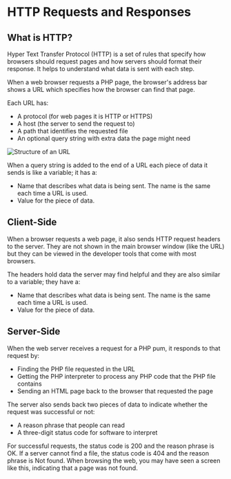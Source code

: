 # HTTP Requests and Responses
## What is HTTP?
Hyper Text Transfer Protocol (HTTP) is a set of rules that specify how browsers should request pages and how servers should format their response. It helps to understand what data is sent with each step.

When a web browser requests a PHP page, the browser's address bar shows a URL which specifies how the browser can find that page.

Each URL has:
- A protocol (for web pages it is HTTP or HTTPS)
- A host (the server to send the request to)
- A path that identifies the requested file
- An optional query string with extra data the page might need

![Structure of an URL](../img/http_requests/http_request.jpg "HTTP Request")

When a query string is added to the end of a URL each piece of data it sends is like a variable; it has a:

- Name that describes what data is being sent. The name is the same each time a URL is used.
- Value for the piece of data.

## Client-Side

When a browser requests a web page, it also sends HTTP request headers to the server. They are not shown in the main browser window (like the URL) but they can be viewed in the developer tools that come with most browsers.

The headers hold data the server may find helpful and they are also similar to a variable; they have a:

- Name that describes what data is being sent. The name is the same each time a URL is used.
- Value for the piece of data.

## Server-Side

When the web server receives a request for a PHP pum, it responds to that request by:

- Finding the PHP file requested in the URL
- Getting the PHP interpreter to process any PHP code that the PHP file contains
-  Sending an HTML page back to the browser that requested the page

The server also sends back two pieces of data to indicate whether the request was successful or not:

- A reason phrase that people can read
- A three-digit status code for software to interpret

For successful requests, the status code is 200 and the reason phrase is OK. If a server cannot find a file, the status code is 404 and the reason phrase is Not found. When browsing the web, you may have seen a screen like this, indicating that a page was not found.